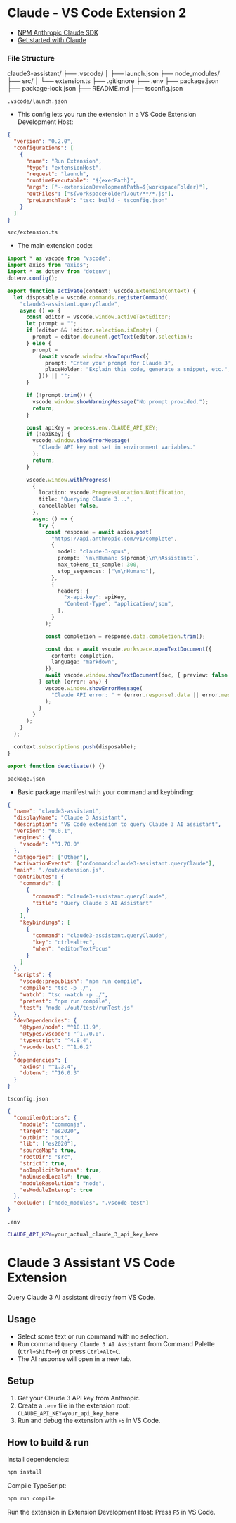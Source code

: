 # Claude - VS Code Extension 2

- [NPM Anthropic Claude SDK](https://www.npmjs.com/package/@anthropic-ai/sdk)
- [Get started with Claude](https://docs.anthropic.com/en/docs/get-started#install-the-sdk)

### File Structure

claude3-assistant/
├── .vscode/
│ ├── launch.json
├── node_modules/
├── src/
│ └── extension.ts
├── .gitignore
├── .env
├── package.json
├── package-lock.json
├── README.md
├── tsconfig.json

`.vscode/launch.json`

- This config lets you run the extension in a VS Code Extension Development Host:

```json
{
  "version": "0.2.0",
  "configurations": [
    {
      "name": "Run Extension",
      "type": "extensionHost",
      "request": "launch",
      "runtimeExecutable": "${execPath}",
      "args": ["--extensionDevelopmentPath=${workspaceFolder}"],
      "outFiles": ["${workspaceFolder}/out/**/*.js"],
      "preLaunchTask": "tsc: build - tsconfig.json"
    }
  ]
}
```

`src/extension.ts`

- The main extension code:

```ts
import * as vscode from "vscode";
import axios from "axios";
import * as dotenv from "dotenv";
dotenv.config();

export function activate(context: vscode.ExtensionContext) {
  let disposable = vscode.commands.registerCommand(
    "claude3-assistant.queryClaude",
    async () => {
      const editor = vscode.window.activeTextEditor;
      let prompt = "";
      if (editor && !editor.selection.isEmpty) {
        prompt = editor.document.getText(editor.selection);
      } else {
        prompt =
          (await vscode.window.showInputBox({
            prompt: "Enter your prompt for Claude 3",
            placeHolder: "Explain this code, generate a snippet, etc.",
          })) || "";
      }

      if (!prompt.trim()) {
        vscode.window.showWarningMessage("No prompt provided.");
        return;
      }

      const apiKey = process.env.CLAUDE_API_KEY;
      if (!apiKey) {
        vscode.window.showErrorMessage(
          "Claude API key not set in environment variables."
        );
        return;
      }

      vscode.window.withProgress(
        {
          location: vscode.ProgressLocation.Notification,
          title: "Querying Claude 3...",
          cancellable: false,
        },
        async () => {
          try {
            const response = await axios.post(
              "https://api.anthropic.com/v1/complete",
              {
                model: "claude-3-opus",
                prompt: `\n\nHuman: ${prompt}\n\nAssistant:`,
                max_tokens_to_sample: 300,
                stop_sequences: ["\n\nHuman:"],
              },
              {
                headers: {
                  "x-api-key": apiKey,
                  "Content-Type": "application/json",
                },
              }
            );

            const completion = response.data.completion.trim();

            const doc = await vscode.workspace.openTextDocument({
              content: completion,
              language: "markdown",
            });
            await vscode.window.showTextDocument(doc, { preview: false });
          } catch (error: any) {
            vscode.window.showErrorMessage(
              "Claude API error: " + (error.response?.data || error.message)
            );
          }
        }
      );
    }
  );

  context.subscriptions.push(disposable);
}

export function deactivate() {}
```

`package.json`

- Basic package manifest with your command and keybinding:

```json
{
  "name": "claude3-assistant",
  "displayName": "Claude 3 Assistant",
  "description": "VS Code extension to query Claude 3 AI assistant",
  "version": "0.0.1",
  "engines": {
    "vscode": "^1.70.0"
  },
  "categories": ["Other"],
  "activationEvents": ["onCommand:claude3-assistant.queryClaude"],
  "main": "./out/extension.js",
  "contributes": {
    "commands": [
      {
        "command": "claude3-assistant.queryClaude",
        "title": "Query Claude 3 AI Assistant"
      }
    ],
    "keybindings": [
      {
        "command": "claude3-assistant.queryClaude",
        "key": "ctrl+alt+c",
        "when": "editorTextFocus"
      }
    ]
  },
  "scripts": {
    "vscode:prepublish": "npm run compile",
    "compile": "tsc -p ./",
    "watch": "tsc -watch -p ./",
    "pretest": "npm run compile",
    "test": "node ./out/test/runTest.js"
  },
  "devDependencies": {
    "@types/node": "^18.11.9",
    "@types/vscode": "^1.70.0",
    "typescript": "^4.8.4",
    "vscode-test": "^1.6.2"
  },
  "dependencies": {
    "axios": "^1.3.4",
    "dotenv": "^16.0.3"
  }
}
```

`tsconfig.json`

```json
{
  "compilerOptions": {
    "module": "commonjs",
    "target": "es2020",
    "outDir": "out",
    "lib": ["es2020"],
    "sourceMap": true,
    "rootDir": "src",
    "strict": true,
    "noImplicitReturns": true,
    "noUnusedLocals": true,
    "moduleResolution": "node",
    "esModuleInterop": true
  },
  "exclude": ["node_modules", ".vscode-test"]
}
```

`.env`

```sh
CLAUDE_API_KEY=your_actual_claude_3_api_key_here
```

# Claude 3 Assistant VS Code Extension

Query Claude 3 AI assistant directly from VS Code.

## Usage

- Select some text or run command with no selection.
- Run command `Query Claude 3 AI Assistant` from Command Palette (`Ctrl+Shift+P`) or press `Ctrl+Alt+C`.
- The AI response will open in a new tab.

## Setup

1. Get your Claude 3 API key from Anthropic.
2. Create a `.env` file in the extension root: `CLAUDE_API_KEY=your_api_key_here`
3. Run and debug the extension with `F5` in VS Code.

## How to build & run

Install dependencies:

```sh
npm install
```

Compile TypeScript:

```sh
npm run compile
```

Run the extension in Extension Development Host: Press `F5` in VS Code.
